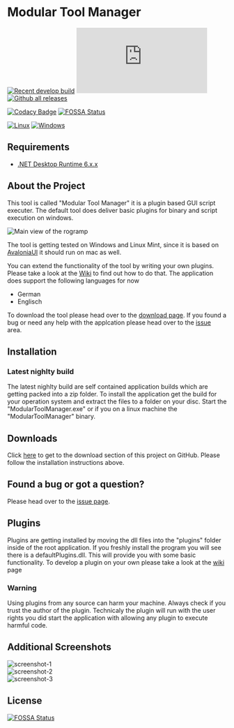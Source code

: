 # Modular Tool Manager

[![Recent develop build](https://github.com/XanatosX/ModularToolManager/actions/workflows/create-latest-develop-build.yml/badge.svg)](https://github.com/XanatosX/ModularToolManager/actions/workflows/create-latest-develop-build.yml)
[![Latest release](https://badgen.net/github/release/Naereen/Strapdown.js)](https://github.com/XanatosX/ModularToolManager/releases)
[![Github all releases](https://img.shields.io/github/downloads/Naereen/StrapDown.js/total.svg)](https://GitHub.com/XanatosX/ModularToolManager/releases/)

[![Codacy Badge](https://api.codacy.com/project/badge/Grade/a76b14fe59a54a9ab4d3e4f6afed53dc)](https://app.codacy.com/app/simonaberle/ModularToolManager?utm_source=github.com&utm_medium=referral&utm_content=XanatosX/ModularToolManager&utm_campaign=badger)
[![FOSSA Status](https://app.fossa.com/api/projects/git%2Bgithub.com%2FXanatosX%2FModularToolManager.svg?type=shield)](https://app.fossa.com/projects/git%2Bgithub.com%2FXanatosX%2FModularToolManager?ref=badge_shield)

[![Linux](https://svgshare.com/i/Zhy.svg)](https://svgshare.com/i/Zhy.svg)
[![Windows](https://svgshare.com/i/ZhY.svg)](https://svgshare.com/i/ZhY.svg)

## Requirements

* [.NET Desktop Runtime 6.x.x][dotnet6]

## About the Project

This tool is called "Modular Tool Manager" it is a plugin based GUI script executer. The default tool does deliver basic plugins for binary and script execution on windows.

![Main view of the rogramp][image-main-view]

The tool is getting tested on Windows and Linux Mint, since it is based on [AvaloniaUI][avaloniaui] it should run on mac as well.


You can extend the functionality of the tool by writing your own plugins. Please take a look at the [Wiki] to find out how to do that.
The application does support the following languages for now

* German
* Englisch

To download the tool please head over to the [download page][downloadPage]. If you found a bug or need any help with the applcation please head over to the [issue][issuePage] area.



## Installation

### Latest nighlty build

The latest nighlty build are self contained application builds which are getting packed into a zip folder.
To install the application get the build for your operation system and extract the files to a folder on your disc.
Start the "ModularToolManager.exe" or if you on a linux machine the "ModularToolManager" binary.

## Downloads

Click [here][downloadPage] to get to the download section of this project on GitHub. Please follow the installation instructions above.

## Found a bug or got a question?

Please head over to the  [issue page][issuePage].

## Plugins

Plugins are getting installed by moving the dll files into the "plugins" folder inside of the root application. 
If you freshly install the program you will see there is a defaultPlugins.dll. This will provide you with some basic functionality.
To develop a plugin on your own please take a look at the [wiki] page

### Warning

Using plugins from any source can harm your machine. Always check if you trust the author of the plugin.
Technicaly the plugin will run with the user rights you did start the application with allowing any plugin to execute harmful code.

## Additional Screenshots
![screenshot-1]  
![screenshot-2]  
![screenshot-3]



## License
[![FOSSA Status](https://app.fossa.com/api/projects/git%2Bgithub.com%2FXanatosX%2FModularToolManager.svg?type=large)](https://app.fossa.com/projects/git%2Bgithub.com%2FXanatosX%2FModularToolManager?ref=badge_large)

[wiki]: https://github.com/XanatosX/ModularToolManager/wiki
[dotnet6]: https://dotnet.microsoft.com/en-us/download/dotnet/6.0
[avaloniaui]: https://avaloniaui.net/
[image-main-view]: https://imgur.com/oswayay.png
[downloadPage]: https://bitbucket.org/XanatosX/modulartoolmanager/downloads/
[issuePage]: https://bitbucket.org/XanatosX/modulartoolmanager/issues
[screenshot-1]: https://imgur.com/mr3Folx.png
[screenshot-2]: https://imgur.com/UPURC5u.png
[screenshot-3]: https://imgur.com/UKl60fA.png
